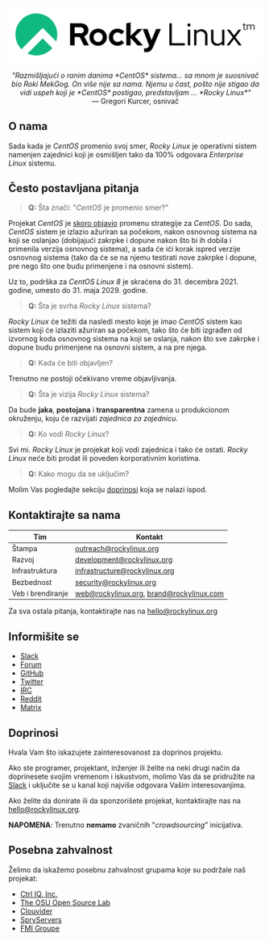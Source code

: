 <p align="center">
<a href="https://rockylinux.org/">
<img src="https://raw.githubusercontent.com/rocky-linux/branding/main/logo-text-light%402x.png" alt="Rocky Linux Logo">
</a>
</p>

<p align="center">
<i>"Razmišljajući o ranim danima *CentOS* sistema... sa mnom je suosnivač bio Roki MekGog. On više nije sa nama. Njemu u čast, pošto nije stigao da vidi uspeh koji je *CentOS* postigao, predstavljam ... *Rocky Linux*"</i><br>
— Gregori Kurcer, osnivač
</p>

## O nama

Sada kada je *CentOS* promenio svoj smer, *Rocky Linux* je operativni sistem namenjen zajednici koji je osmišljen tako da 100% odgovara *Enterprise Linux* sistemu.

## Često postavljana pitanja

> **Q:** Šta znači: "*CentOS* je promenio smer?"

Projekat *CentOS* je [skoro objavio](https://blog.centos.org/2020/12/future-is-centos-stream/) promenu strategije za *CentOS*. Do sada, *CentOS* sistem je izlazio ažuriran sa počekom, nakon osnovnog sistema na koji se oslanjao (dobijajući zakrpke i dopune nakon što bi ih dobila i primenila verzija osnovnog sistema), a sada će ići korak ispred verzije osnovnog sistema (tako da će se na njemu testirati nove zakrpke i dopune, pre nego što one budu primenjene i na osnovni sistem).

Uz to, podrška za *CentOS Linux 8* je skraćena do 31. decembra 2021. godine, umesto do 31. maja 2029. godine.

> **Q:** Šta je svrha *Rocky Linux* sistema?

*Rocky Linux* će težiti da nasledi mesto koje je imao *CentOS* sistem kao sistem koji će izlaziti ažuriran sa počekom, tako što će biti izgrađen od izvornog koda osnovnog sistema na koji se oslanja, nakon što sve zakrpke i dopune budu primenjene na osnovni sistem, a na pre njega.

> **Q:** Kada će biti objavljen?

Trenutno ne postoji očekivano vreme objavljivanja.

> **Q:** Šta je vizija *Rocky Linux* sistema?

Da bude **jaka**, **postojana** i **transparentna** zamena u produkcionom okruženju, koju će razvijati *zajednica za zajednicu*.

> **Q:** Ko vodi *Rocky Linux*?

Svi mi. *Rocky Linux* je projekat koji vodi zajednica i tako će ostati. *Rocky Linux* neće biti prodat ili poveden korporativnim koristima.

> **Q:** Kako mogu da se uključim?

Molim Vas pogledajte sekciju [doprinosi](#doprinosi) koja se nalazi ispod.

## Kontaktirajte sa nama

| Tim                           | Kontakt                                   |
|-------------------------------|-------------------------------------------|
| Štampa                        | outreach@rockylinux.org                   |
| Razvoj                        | development@rockylinux.org                |
| Infrastruktura                | infrastructure@rockylinux.org             |
| Bezbednost                    | security@rockylinux.org                   |
| Veb i brendiranje             | web@rockylinux.org, brand@rockylinux.com  |

Za sva ostala pitanja, kontaktirajte nas na hello@rockylinux.org

## Informišite se

* [Slack](https://slack.rockylinux.org)
* [Forum](https://forums.rockylinux.org/)
* [GitHub](https://github.com/rocky-linux/)
* [Twitter](https://twitter.com/rocky_linux)
* [IRC](https://webchat.freenode.net/?channels=rockylinux)
* [Reddit](https://www.reddit.com/r/RockyLinux)
* [Matrix](https://matrix.to/#/+rockylinux:matrix.org)

## Doprinosi

Hvala Vam što iskazujete zainteresovanost za doprinos projektu.

Ako ste programer, projektant, inženjer ili želite na neki drugi način da doprinesete svojim vremenom i iskustvom, molimo Vas da se pridružite na [Slack](https://slack.rockylinux.org) i uključite se u kanal koji najviše odgovara Vašim interesovanjima.

Ako želite da donirate ili da sponzorišete projekat, kontaktirajte nas na hello@rockylinux.org.

**NAPOMENA**: Trenutno **nemamo** zvaničnih "*crowdsourcing*" inicijativa.

## Posebna zahvalnost

Želimo da iskažemo posebnu zahvalnost grupama koje su podržale naš projekat:
* [Ctrl IQ, Inc.](https://www.ctrl-cmd.com)
* [The OSU Open Source Lab](https://osuosl.org/)
* [Clouvider](https://www.clouvider.co.uk/)
* [SpryServers](https://www.spryservers.net/)
* [FMI Groupe](https://www.fmi.fr/)
